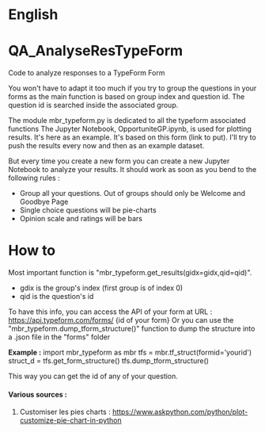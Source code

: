 # English
# QA_AnalyseResTypeForm
Code to analyze responses to a TypeForm Form

You won't have to adapt it too much if you try to group the questions in your forms as the main function is based on group index and question id. The question id is searched inside the associated group.

The  module mbr_typeform.py is dedicated to all the typeform associated functions
The Jupyter Notebook, OpportuniteGP.ipynb, is used for plotting results. It's here as an example. It's based on this form (link to put). I'll try to push the results every now and then as an example dataset.

But every time you create a new form you can create a new Jupyter Notebook to analyze your results. It should work as soon as you bend to the following rules :
- Group all your questions. Out of groups should only be Welcome and Goodbye Page
- Single choice questions will be pie-charts
- Opinion scale and ratings will be bars



# How to
Most important function is "mbr_typeform.get_results(gidx=gidx,qid=qid)".
- gdix is the group's index (first group is of index 0)
- qid is the question's id

To have this info, you can access the API of your form at URL : https://api.typeform.com/forms/ {id of your form}
Or you can use the "mbr_typeform.dump_tform_structure()" function to dump the structure into a .json file in the "forms" folder

__Example :__
import mbr_typeform as mbr
tfs = mbr.tf_struct(formid='yourid')
struct_d = tfs.get_form_structure()
tfs.dump_tform_structure()

This way you can get the id of any of your question.





#### Various sources :
1. Customiser les pies charts : https://www.askpython.com/python/plot-customize-pie-chart-in-python
